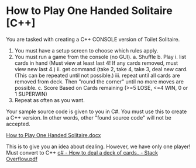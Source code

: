 # How to Play One Handed Solitaire [C++]

You are tasked with creating a C++ CONSOLE version of Toilet Solitaire. 

1. You must have a setup screen to choose which rules apply.
2. You must run a game from the console (no GUI).
   a. Shuffle
   b. Play
       i. list cards in hand (Must view at least last 4! If any cards removed, must view new last 4.)
       ii. get command (take 2, take 4, take 3, deal new card. (This can be repeated until not possible.)
       iii. repeat until all cards are removed from deck. Then "round the corner" until no more moves are possible.
    c. Score Based on Cards remaining (>=5 LOSE, <=4 WIN, 0 or 1 SUPERWIN)
3. Repeat as often as you want.

Your sample source code is given to you in C#. You must use this to create a C++ version. In other words, other "found source code" will not be accepted.

[How to Play One Handed Solitaire.docx](https://github.com/mfindler/Toilet-Solitaire-1/files/10679821/How.to.Play.One.Handed.Solitaire.docx)


This is to give you an idea about dealing. However, we have only one player! Must convert to C++ 
[c# - How to deal a deck of cards_ - Stack Overflow.pdf](https://github.com/mfindler/Toilet-Solitaire-1/files/10679832/c.-.How.to.deal.a.deck.of.cards_.-.Stack.Overflow.pdf)
